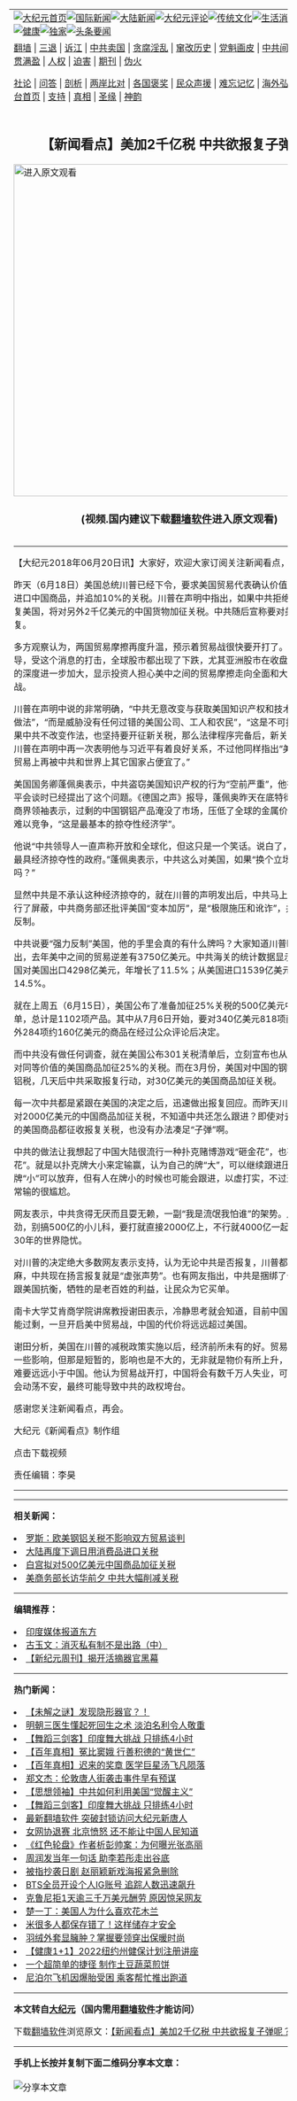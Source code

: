 <a name="1" id="1" target="_blank"></a><span id="1"></span>
<table align=center border="0"><tr><td colspan="2" VALIGN=TOP><a href="https://github.com/jauimj3025/djy/blob/master/gb/nf1351518.md#1"><img src="https://raw.githubusercontent.com/jauimj3025/www/master/t/djy/1.jpg" title="大纪元首页" alt="大纪元首页"></a><a href="https://github.com/jauimj3025/djy/blob/master/gb/n24hr.md#1"><img src="https://raw.githubusercontent.com/jauimj3025/www/master/t/djy/3.jpg" title="国际新闻" alt="国际新闻"></a><a href="https://github.com/jauimj3025/djy/blob/master/gb/nsc413.md#1"><img src="https://raw.githubusercontent.com/jauimj3025/www/master/t/djy/4.jpg" title="大陆新闻" alt="大陆新闻"></a><a href="https://github.com/jauimj3025/djy/blob/master/gb/news392.md#1"><img src="https://raw.githubusercontent.com/jauimj3025/www/master/t/djy/5.jpg" title="大纪元评论" alt="大纪元评论"></a><a href="https://github.com/jauimj3025/djy/blob/master/gb/news2007.md#1"><img src="https://raw.githubusercontent.com/jauimj3025/www/master/t/djy/6.jpg" title="传统文化" alt="传统文化"></a><a href="https://github.com/jauimj3025/djy/blob/master/gb/news2008.md#1"><img src="https://raw.githubusercontent.com/jauimj3025/www/master/t/djy/7.jpg" title="生活消费" alt="生活消费"></a><a href="https://github.com/jauimj3025/djy/blob/master/gb/ncyule.md#1"><img src="https://raw.githubusercontent.com/jauimj3025/www/master/t/djy/8.jpg" title="娱乐休闲" alt="娱乐休闲"></a><a href="https://github.com/jauimj3025/djy/blob/master/gb/nsc1002.md#1"><img src="https://raw.githubusercontent.com/jauimj3025/www/master/t/djy/9.jpg" title="健康" alt="健康"></a><a href="https://github.com/jauimj3025/djy/blob/master/gb/nf6092.md#1"><img src="https://raw.githubusercontent.com/jauimj3025/www/master/t/djy/10a.jpg" title="独家" alt="独家"></a><a href="https://github.com/jauimj3025/djy/blob/master/gb/nf4514.md#1"><img src="https://raw.githubusercontent.com/jauimj3025/www/master/t/djy/12a.jpg" title="头条要闻" alt="头条要闻"></a></td></tr>
<tr><td colspan="2" VALIGN=TOP><a target="_blank" href="https://github.com/jauimj3025/www/blob/master/README.md?zsrh#1">翻墙</a> | <a target="_blank" href="https://github.com/jauimj3025/djy/blob/master/gb/nf5657.md#1">三退</a> | <a target="_blank" href="https://github.com/jauimj3025/djy/blob/master/gb/nf6124.md#1">诉江</a> | <a target="_blank" href="https://github.com/jauimj3025/djy/blob/master/gb/nf1176117.md#1">中共卖国</a> | <a target="_blank" href="https://github.com/jauimj3025/djy/blob/master/gb/nf5773.md#1">贪腐淫乱</a> | <a target="_blank" href="https://github.com/jauimj3025/djy/blob/master/gb/nf1176115.md#1">窜改历史</a> | <a target="_blank" href="https://github.com/jauimj3025/djy/blob/master/gb/nf1176107.md#1">党魁画皮</a> | <a target="_blank" href="https://github.com/jauimj3025/djy/blob/master/gb/nf1320400.md#1">中共间谍</a> | <a target="_blank" href="https://github.com/jauimj3025/djy/blob/master/gb/nf1176114.md#1">破坏传统</a> | <a target="_blank" href="https://github.com/jauimj3025/ntdtv/blob/master/gb/prog447_1.md#1">恶贯满盈</a> | <a target="_blank" href="https://github.com/jauimj3025/djy/blob/master/gb/ncid278.md#1">人权</a> | <a target="_blank" href="https://github.com/jauimj3025/djy/blob/master/gb/nf1176111.md#1">迫害</a> | <a target="_blank" href="https://gitlab.com/szzdlab/mh-qikan/blob/master/README.md#1">期刊</a> | <a target="_blank" href="https://github.com/jauimj3025/djy/blob/master/gb/nf5562.md#1">伪火</a></p><p><a target="_blank" href="https://github.com/jauimj3025/djy/blob/master/gb/9p.md#1">社论</a> | <a target="_blank" href="https://github.com/jauimj3025/djy/blob/master/gb/nf4378.md#1">问答</a> | <a target="_blank" href="https://github.com/jauimj3025/djy/blob/master/gb/nf5792.md#1">剖析</a> | <a target="_blank" href="https://github.com/jauimj3025/djy/blob/master/gb/nf5735.md#1">两岸比对</a> | <a target="_blank" href="https://github.com/jauimj3025/djy/blob/master/gb/nf6119.md#1">各国褒奖</a> | <a target="_blank" href="https://github.com/jauimj3025/djy/blob/master/gb/nf6120.md#1">民众声援</a> | <a target="_blank" href="https://github.com/jauimj3025/djy/blob/master/gb/nf1188594.md#1">难忘记忆</a> | <a target="_blank" href="https://github.com/jauimj3025/djy/blob/master/gb/nf3180.md#1">海外弘传</a> | <a target="_blank" href="https://github.com/jauimj3025/djy/blob/master/gb/nf5410.md#1">万人上访</a> | <a target="_blank" href="https://github.com/jauimj3025/www/blob/master/README.md?zsrh#1">平台首页</a> | <a target="_blank" href="https://github.com/jauimj3025/djy/blob/master/gb/nf4386.md#1">支持</a> | <a target="_blank" href="https://github.com/jauimj3025/djy/blob/master/gb/nf4389.md#1">真相</a> | <a target="_blank" href="https://github.com/jauimj3025/djy/blob/master/gb/nf5790.md#1">圣缘</a> | <a target="_blank" href="https://github.com/jauimj3025/djy/blob/master/gb/nf4786.md#1">神韵</a></td></tr>
<tr><td VALIGN=TOP width="626"><h2 align=center>【新闻看点】美加2千亿税 中共欲报复子弹呢？</h2>
<a href="https://d3twnfu6dd6xpm.cloudfront.net/Z1yoy6kvv"><img width="600" src="https://raw.githubusercontent.com/jauimj3025/djy/master/gb/300/djtsp.jpg" title="进入原文观看"  alt="进入原文观看"></a><h3 align=center>(视频.国内建议下载<a href="https://github.com/jauimj3025/www/blob/master/README.md#8">翻墙软件</a>进入原文观看)</h3>
<h6></h6>
<hr>
	<p>【大纪元2018年06月20日讯】大家好，欢迎大家订阅关注<ahref="https://github.com/jauimj3025/djy/blob/master/gb/tag/%E6%96%B0%E9%97%BB%E7%9C%8B%E7%82%B9.md#1">新闻看点</a>，我是李沐阳。</p>
<p>昨天（6月18日）美国总统川普已经下令，要求美国贸易代表确认价值<ahref="https://github.com/jauimj3025/djy/blob/master/gb/tag/2%E5%8D%83%E4%BA%BF.md#1">2千亿</a>美元的进口中国商品，并追加10%的关税。川普在声明中指出，如果<ahref="https://github.com/jauimj3025/djy/blob/master/gb/tag/%E4%B8%AD%E5%85%B1.md#1">中共</a>拒绝改变作法而报复美国，将对另外2千亿美元的中国货物加征关税。中共随后宣称要对美国采取报复。</p>
<p>多方观察认为，两国贸易摩擦再度升温，预示着贸易战很快要开打了。《路透社》报导，受这个消息的打击，全球股市都出现了下跌，尤其亚洲股市在收盘前2小时下挫的深度进一步加大，显示投资人担心美中之间的贸易摩擦走向全面和大规模的贸易战。</p>
<p>川普在声明中说的非常明确，“<ahref="https://github.com/jauimj3025/djy/blob/master/gb/tag/%E4%B8%AD%E5%85%B1.md#1">中共</a>无意改变与获取美国知识产权和技术有关的不公平做法”，“而是威胁没有任何过错的美国公司、工人和农民”，“这是不可接受的”，“如果中共不改变作法，也坚持要开征新关税，那么法律程序完备后，新关税就会生效”。川普在声明中再一次表明他与习近平有着良好关系，不过他同样指出“美国绝不可以在贸易上再被中共和世界上其它国家占便宜了。”</p>
<p>美国国务卿蓬佩奥表示，中共盗窃美国知识产权的行为“空前严重”，他在上周和习近平会谈时已经提出了这个问题。《德国之声》报导，蓬佩奥昨天在底特律经济俱乐部对商界领袖表示，过剩的中国钢铝产品淹没了市场，压低了全球的金属价格，美国公司难以竞争，“这是最基本的掠夺性经济学”。</p>
<p>他说“中共领导人一直声称开放和全球化，但这只是一个笑话。说白了，这是当今世上最具经济掠夺性的政府。”蓬佩奥表示，中共这么对美国，如果“换个立场，北京会允许吗？”</p>
<p>显然中共是不承认这种经济掠夺的，就在川普的声明发出后，中共马上对大陆民众进行了屏蔽，中共商务部还批评美国“变本加厉”，是“极限施压和讹诈”，并表示要强力反制。</p>
<p>中共说要“强力反制”美国，他的手里会真的有什么牌吗？大家知道川普昨天的声明指出，去年美中之间的贸易逆差有3750亿美元。中共海关的统计数据显示，2017年中国对美国出口4298亿美元，年增长了11.5%；从美国进口1539亿美元，增长14.5%。</p>
<p>就在上周五（6月15日），美国公布了准备加征25%关税的500亿美元中国商品清单，总计是1102项产品。其中从7月6日开始，要对340亿美元818项商品征税，另外284项约160亿美元的商品在经过公众评论后决定。</p>
<p>而中共没有做任何调查，就在美国公布301关税清单后，立刻宣布也从7月6日开始，对同等价值的美国商品加征25%的关税。而在3月份，美国对中国的钢铝产品实施钢铝税，几天后中共采取报复行动，对30亿美元的美国商品加征关税。</p>
<p>每一次中共都是紧跟在美国的决定之后，迅速做出报复回应。而昨天川普总统决定再对2000亿美元的中国商品加征关税，不知道中共还怎么跟进？即使对去年所有进口的美国商品都征收报复关税，也没有办法凑足“子弹”啊。</p>
<p>中共的做法让我想起了中国大陆很流行一种扑克赌博游戏“砸金花”，也有叫“诈金花”。就是以扑克牌大小来定输赢，认为自己的牌“大”，可以继续跟进压钱；觉得牌“小”可以放弃，但有人在牌小的时候也可能会跟进，以虚打实，不过这种“投机”常常输的很尴尬。</p>
<p>网友表示，中共贪得无厌而且耍无赖，一副“我是流氓我怕谁”的架势。川普再加把劲，别搞500亿的小儿科，要打就直接2000亿上，不行就4000亿一起上，一次解决30年的世界隐忧。</p>
<p>对川普的决定绝大多数网友表示支持，认为无论中共是否报复，川普都应该快刀斩乱麻，中共现在扬言报复就是“虚张声势”。也有网友指出，中共是捆绑了十几亿老百姓跟美国抗衡，牺牲的是老百姓的利益，让民众为它买单。</p>
<p>南卡大学艾肯商学院讲席教授谢田表示，冷静思考就会知道，目前中国经济下滑、产能过剩，一旦开启美中贸易战，中国的代价将远远超过美国。</p>
<p>谢田分析，美国在川普的减税政策实施以后，经济前所未有的好。贸易战会对美国有一些影响，但那是短暂的，影响也是不大的，无非就是物价有所上升，但是面临的困难要远远小于中国。他认为贸易战开打，中国将会有数千万人失业，可能就会引发社会动荡不安，最终可能导致中共的政权垮台。</p>
<p>感谢您关注<ahref="https://github.com/jauimj3025/djy/blob/master/gb/tag/%E6%96%B0%E9%97%BB%E7%9C%8B%E7%82%B9.md#1">新闻看点</a>，再会。</p>
<p>大纪元《新闻看点》制作组</p>
<p><ahref="https://vs.ntd.tv/2018/0619/66d18f83-7573-4804-6d5e-ab8da5cf94bd/video_1080p.mp4">点击下载视频</a></p>
<p>责任编辑：李昊</p>
	
<hr>
<hr>

<strong>相关新闻：</strong>
<li><a href="https://github.com/jauimj3025/djy/blob/master/gb/18/5/30/n10440858.md#1">罗斯：欧美钢铝关税不影响双方贸易谈判</a></li>
<li><a href="https://github.com/jauimj3025/djy/blob/master/gb/18/5/30/n10441090.md#1">大陆再度下调日用消费品进口关税</a></li>
<li><a href="https://github.com/jauimj3025/djy/blob/master/gb/18/5/31/n10442397.md#1">白宫拟对500亿美元中国商品加征关税</a></li>
<li><a href="https://github.com/jauimj3025/djy/blob/master/gb/18/5/31/n10445459.md#1">美商务部长访华前夕 中共大幅削减关税</a></li>
<hr>


<strong>编辑推荐：</strong>
<li><a href="https://github.com/upjkzu3674/djy/blob/master/gb/18/10/27/n10812623.md?dfh#1" target="_blank">印度媒体报道东方</a></li><li><a href="https://github.com/tsiac2612/djy/blob/master/gb/18/3/9/n10204699.md#1" target="_blank">古玉文：消灭私有制不是出路（中）</a></li><li><a href="https://github.com/tsiac2612/djy/blob/master/gb/10/4/19/n2881569.md#1" target="_blank">【新纪元周刊】揭开活摘器官黑幕</a></li><hr>


<strong>热门新闻：</strong>
<li><a href="https://github.com/fdgmkf319/djy/blob/master/gb/21/12/2/n13413207.md#1">【未解之谜】发现隐形器官？！</a></li>
<li><a href="https://github.com/fdgmkf319/djy/blob/master/gb/21/12/1/n13410518.md#1">明朝三医生懂起死回生之术 淡泊名利令人敬重</a></li>
<li><a href="https://github.com/fdgmkf319/djy/blob/master/gb/21/12/4/n13417452.md#1">【舞蹈三剑客】印度舞大挑战 只排练4小时</a></li>
<li><a href="https://github.com/fdgmkf319/djy/blob/master/gb/21/11/27/n13401365.md#1">【百年真相】冤比窦娥 行善积德的“黄世仁”</a></li>
<li><a href="https://github.com/fdgmkf319/djy/blob/master/gb/21/11/30/n13408645.md#1">【百年真相】迟来的奖章 医学巨星汤飞凡陨落</a></li>
<li><a href="https://github.com/fdgmkf319/djy/blob/master/gb/21/12/5/n13417927.md#1">郑文杰：伦敦唐人街袭击事件早有预谋</a></li>
<li><a href="https://github.com/fdgmkf319/djy/blob/master/gb/21/11/23/n13393929.md#1">【思想领袖】中共如何利用美国“觉醒主义”</a></li>
<li><a href="https://github.com/fdgmkf319/djy/blob/master/gb/21/12/4/n13417452.md#1">【舞蹈三剑客】印度舞大挑战 只排练4小时</a></li>
<li><a href="https://github.com/fdgmkf319/djy/blob/master/gb/20/3/24/n11971400.md#1">最新翻墙软件 突破封锁访问大纪元新唐人</a></li>
<li><a href="https://github.com/fdgmkf319/djy/blob/master/gb/21/12/4/n13417306.md#1">女网协退赛 北京愤怒 还不能让中国人民知道</a></li>
<li><a href="https://github.com/fdgmkf319/djy/blob/master/gb/21/12/5/n13418073.md#1">《红色轮盘》作者析彭帅案：为何曝光张高丽</a></li>
<li><a href="https://github.com/fdgmkf319/djy/blob/master/gb/21/12/3/n13415968.md#1">周润发当年一句话 助李若彤走出谷底</a></li>
<li><a href="https://github.com/fdgmkf319/djy/blob/master/gb/21/12/5/n13418739.md#1">被指抄袭日剧 赵丽颖新戏海报紧急删除</a></li>
<li><a href="https://github.com/fdgmkf319/djy/blob/master/gb/21/12/6/n13419662.md#1">BTS全员开设个人IG账号 追踪人数迅速飙升</a></li>
<li><a href="https://github.com/fdgmkf319/djy/blob/master/gb/21/12/5/n13418557.md#1">克鲁尼拒1天逾三千万美元酬劳 原因惊呆网友</a></li>
<li><a href="https://github.com/fdgmkf319/djy/blob/master/gb/21/11/26/n13401058.md#1">楚一丁：美国人为什么喜欢花木兰</a></li>
<li><a href="https://github.com/fdgmkf319/djy/blob/master/gb/21/12/3/n13415304.md#1">米很多人都保存错了！这样储存才安全</a></li>
<li><a href="https://github.com/fdgmkf319/djy/blob/master/gb/21/11/23/n13393406.md#1">羽绒外套显臃肿？掌握要领穿出保暖时尚</a></li>
<li><a href="https://github.com/fdgmkf319/djy/blob/master/gb/21/11/10/n13367815.md#1">【健康1+1】2022纽约州健保计划注册讲座</a></li>
<li><a href="https://github.com/fdgmkf319/djy/blob/master/gb/21/12/4/n13416837.md#1">一个超简单的捷径 制作土豆蔬菜煎饼</a></li>
<li><a href="https://github.com/fdgmkf319/djy/blob/master/gb/21/12/5/n13417576.md#1">尼泊尔飞机因爆胎受困 乘客帮忙推出跑道</a></li>
<hr>

<strong>本文转自<a href="https://www.epochtimes.com">大纪元</a>（国内需用<a href="https://github.com/jauimj3025/www/blob/master/README.md#8">翻墙软件</a>才能访问）</strong><p>下载<a href="https://github.com/jauimj3025/www/blob/master/README.md#8">翻墙软件</a>浏览原文：<a href="https://www.epochtimes.com/gb/18/6/19/n10497857.htm">【新闻看点】美加2千亿税 中共欲报复子弹呢？</a></p><hr>

<strong>手机上长按并复制下面二维码分享本文章：</strong><br><br><img src="https://chart.apis.google.com/chart?cht=qr&chs=240x240&choe=UTF-8&chld=M|2&chl=https://github.com/jauimj3025/djy/blob/master/gb/18/6/19/n10497857.md%231" title="分享本文章"></td><td VALIGN=TOP><a href="https://github.com/jauimj3025/djy/blob/master/gb/16/1/21/n4622075.md?dfh#1" target="_blank"><img src="https://raw.githubusercontent.com/jauimj3025/djy/master/gb/300/wei-f1.jpg" title="中共的伪火骗局"  alt="中共的伪火骗局"></a><br><a href="https://github.com/jauimj3025/www/blob/master/README.md?dfh#9" target="_blank"><img src="https://raw.githubusercontent.com/jauimj3025/djy/master/gb/300/yong-h.jpg" title="永恒的见证"  alt="永恒的见证"></a><br><a href="https://github.com/jauimj3025/djy/blob/master/gb/13/9/29/n3974789.md?dfh#1" target="_blank"><img src="https://raw.githubusercontent.com/jauimj3025/djy/master/gb/300/shang-lnz.jpg" title="善良女子被中共投男牢"  alt="善良女子被中共投男牢"></a><br><a href="https://github.com/jauimj3025/djy/blob/master/gb/16/3/16/n4663449.md?dfh#1" target="_blank"><img src="https://raw.githubusercontent.com/jauimj3025/djy/master/gb/300/huo-z3.jpg" title="警卫目击活摘器官"  alt="警卫目击活摘器官"></a><br><a href="https://github.com/jauimj3025/djy/blob/master/gb/16/8/7/n8177641.md?dfh#1" target="_blank"><img src="https://raw.githubusercontent.com/jauimj3025/djy/master/gb/300/huo-z4.jpg" title="证人描述活摘恐怖"  alt="证人描述活摘恐怖"></a><br><a href="https://github.com/jauimj3025/djy/blob/master/gb/10/4/19/n2881569.md?dfh#1" target="_blank"><img src="https://raw.githubusercontent.com/jauimj3025/djy/master/gb/300/huo-z1.jpg" title="揭开活摘器官黑幕"  alt="揭开活摘器官黑幕"></a><br><a href="https://github.com/jauimj3025/djy/blob/master/gb/10/11/7/n3077476.md?dfh#1" target="_blank"><img src="https://raw.githubusercontent.com/jauimj3025/djy/master/gb/300/ma-ks.jpg" title="马克思的成魔之路"  alt="马克思的成魔之路"></a><br><a href="https://github.com/jauimj3025/djy/blob/master/gb/14/6/9/n4173977.md?dfh#1" target="_blank"><img src="https://raw.githubusercontent.com/jauimj3025/djy/master/gb/300/chang-zs.jpg" title="藏字石 蕴天机"  alt="藏字石 蕴天机"></a><br><a href="https://github.com/jauimj3025/djy/blob/master/gb/18/5/10/n10381511.md?dfh#1" target="_blank"><img src="https://raw.githubusercontent.com/jauimj3025/djy/master/gb/300/st1.jpg" title="关注三亿人三退"  alt="关注三亿人三退"></a><br><a href="https://github.com/jauimj3025/djy/blob/master/gb/18/3/21/n10237682.md?dfh#1" target="_blank"><img src="https://raw.githubusercontent.com/jauimj3025/djy/master/gb/300/jie-t.jpg" title="解体中共复兴中华"  alt="解体中共复兴中华"></a><br><a href="https://github.com/jauimj3025/djy/blob/master/gb/9/2/9/n2422991.md?dfh#1" target="_blank"><img src="https://raw.githubusercontent.com/jauimj3025/djy/master/gb/300/gao-zs.jpg" title="中共迫害良心律师"  alt="中共迫害良心律师"></a><br><a href="https://github.com/jauimj3025/djy/blob/master/gb/18/12/9/n10900044.md?dfh#1" target="_blank"><img src="https://raw.githubusercontent.com/jauimj3025/djy/master/gb/300/sj1.jpg" title="三百多万人举报江泽民"  alt="三百多万人举报江泽民"></a><br><a href="https://github.com/jauimj3025/djy/blob/master/gb/18/8/28/n10672014.md?dfh#1" target="_blank"><img src="https://raw.githubusercontent.com/jauimj3025/djy/master/gb/300/sj2.jpg" title="这些官员为何起诉江泽民"  alt="这些官员为何起诉江泽民"></a><br><a href="https://github.com/jauimj3025/djy/blob/master/gb/8/12/18/n2367165.md?dfh#1" target="_blank"><img src="https://raw.githubusercontent.com/jauimj3025/djy/master/gb/300/liangan.jpg" title="海峡两岸的强烈对比"  alt="海峡两岸的强烈对比"></a><br><a href="https://github.com/jauimj3025/djy/blob/master/gb/15/12/10/n4593139.md?dfh#1" target="_blank"><img src="https://raw.githubusercontent.com/jauimj3025/djy/master/gb/300/jia-ndzl.jpg" title="加拿大总理的贺信"  alt="加拿大总理的贺信"></a><br><a href="https://github.com/jauimj3025/djy/blob/master/gb/11/6/17/n3289382.md?dfh#1" target="_blank"><img src="https://raw.githubusercontent.com/jauimj3025/djy/master/gb/300/xiao-wd.jpg" title="探寻真相兼听则明"  alt="探寻真相兼听则明"></a><br><a href="https://github.com/jauimj3025/djy/blob/master/gb/18/10/27/n10812623.md?dfh#1" target="_blank"><img src="https://raw.githubusercontent.com/jauimj3025/djy/master/gb/300/yindu.jpg" title="印度媒体报道东方"  alt="印度媒体报道东方"></a><br><a href="https://github.com/jauimj3025/djy/blob/master/gb/18/6/9/n10469652.md?dfh#1" target="_blank"><img src="https://raw.githubusercontent.com/jauimj3025/djy/master/gb/300/xie-j.jpg" title="不一样的海外校园"  alt="不一样的海外校园"></a><br><a href="https://github.com/jauimj3025/djy/blob/master/gb/7/4/5/n1669415.md?dfh#1" target="_blank"><img src="https://raw.githubusercontent.com/jauimj3025/djy/master/gb/300/li-up.jpg" title="从大师到徒弟的传奇"  alt="从大师到徒弟的传奇"></a><br><a href="https://github.com/jauimj3025/djy/blob/master/gb/17/5/26/n9191512.md?dfh#1" target="_blank"><img src="https://raw.githubusercontent.com/jauimj3025/djy/master/gb/300/zfl2.jpg" title="亿万人与东方一本奇书"  alt="亿万人与东方一本奇书"></a><br><a href="https://github.com/jauimj3025/djy/blob/master/gb/13/11/27/n4020290.md?dfh#1" target="_blank"><img src="https://raw.githubusercontent.com/jauimj3025/djy/master/gb/300/zhen-h.jpg" title="大陆见不到的震撼场面"  alt="大陆见不到的震撼场面"></a><br><a href="https://github.com/jauimj3025/djy/blob/master/gb/15/7/17/n4482910.md?dfh#1" target="_blank"><img src="https://raw.githubusercontent.com/jauimj3025/djy/master/gb/300/dalu-sk.jpg" title="人心向善 大陆当初盛况"  alt="人心向善 大陆当初盛况"></a><br><a href="https://github.com/jauimj3025/djy/blob/master/gb/19/1/5/n10955468.md?dfh#1" target="_blank"><img src="https://raw.githubusercontent.com/jauimj3025/djy/master/gb/300/zfl1.jpg" title="追寻真理 这书讲什么"  alt="追寻真理 这书讲什么"></a><br><a href="https://github.com/jauimj3025/www/blob/master/README.md?dfh#1" target="_blank"><img src="https://raw.githubusercontent.com/jauimj3025/djy/master/gb/300/fq1.jpg" title="下载免费翻墙软件"  alt="下载免费翻墙软件"></a><br></td></tr></table>
